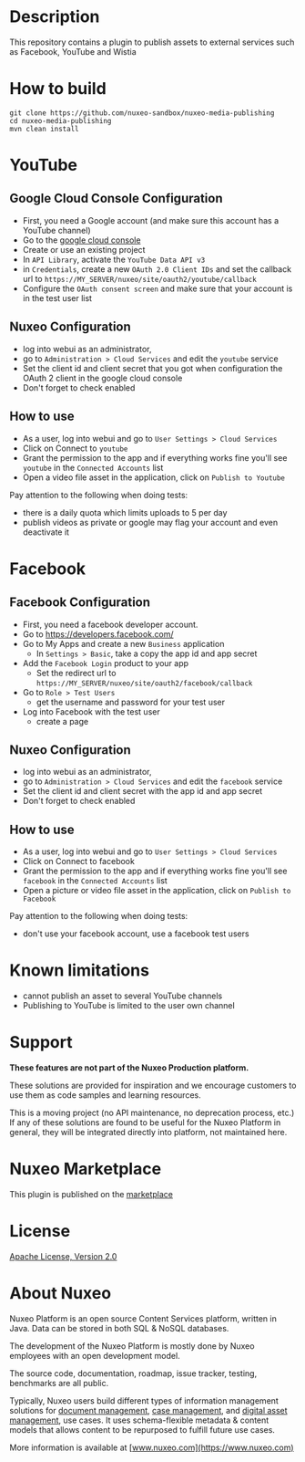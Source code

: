 # Description

This repository contains a plugin to publish assets to external services such as Facebook, YouTube and Wistia

# How to build

```
git clone https://github.com/nuxeo-sandbox/nuxeo-media-publishing
cd nuxeo-media-publishing
mvn clean install
```

# YouTube
## Google Cloud Console Configuration
- First, you need a Google account (and make sure this account has a YouTube channel)
- Go to the [google cloud console](https://console.cloud.google.com/)
- Create or use an existing project
- In `API Library`, activate the `YouTube Data API v3`
- in `Credentials`, create a new `OAuth 2.0 Client IDs` and set the callback url to `https://MY_SERVER/nuxeo/site/oauth2/youtube/callback`
- Configure the `OAuth consent screen` and make sure that your account is in the test user list

## Nuxeo Configuration
- log into webui as an administrator,
- go to `Administration > Cloud Services` and edit the `youtube` service
- Set the client id and client secret that you got when configuration the OAuth 2 client in the google cloud console
- Don't forget to check enabled

## How to use
- As a user, log into webui and go to `User Settings > Cloud Services`
- Click on Connect to `youtube`
- Grant the permission to the app and if everything works fine you'll see `youtube` in the `Connected Accounts` list 
- Open a video file asset in the application, click on `Publish to Youtube`

Pay attention to the following when doing tests: 
- there is a daily quota which limits uploads to 5 per day
- publish videos as private or google may flag your account and even deactivate it

# Facebook
## Facebook Configuration
- First, you need a facebook developer account.
- Go to https://developers.facebook.com/
- Go to My Apps and create a new `Business` application
  - In `Settings > Basic`, take a copy the app id and app secret
- Add the `Facebook Login` product to your app
  - Set the redirect url to `https://MY_SERVER/nuxeo/site/oauth2/facebook/callback`
- Go to `Role > Test Users`
  - get the username and password for your test user
- Log into Facebook with the test user
  - create a page 

## Nuxeo Configuration
- log into webui as an administrator,
- go to `Administration > Cloud Services` and edit the `facebook` service
- Set the client id and client secret with the app id and app secret
- Don't forget to check enabled

## How to use
- As a user, log into webui and go to `User Settings > Cloud Services`
- Click on Connect to facebook
- Grant the permission to the app and if everything works fine you'll see `facebook` in the `Connected Accounts` list
- Open a picture or video file asset in the application, click on `Publish to Facebook`

Pay attention to the following when doing tests:
- don't use your facebook account, use a facebook test users

# Known limitations
- cannot publish an asset to several YouTube channels
- Publishing to YouTube is limited to the user own channel

# Support

**These features are not part of the Nuxeo Production platform.**

These solutions are provided for inspiration and we encourage customers to use them as code samples and learning resources.

This is a moving project (no API maintenance, no deprecation process, etc.) If any of these solutions are found to be useful for the Nuxeo Platform in general, they will be integrated directly into platform, not maintained here.

# Nuxeo Marketplace
This plugin is published on the [marketplace](https://connect.nuxeo.com/nuxeo/site/marketplace/package/nuxeo-media-publishing)

# License

[Apache License, Version 2.0](http://www.apache.org/licenses/LICENSE-2.0.html)

# About Nuxeo

Nuxeo Platform is an open source Content Services platform, written in Java. Data can be stored in both SQL & NoSQL databases.

The development of the Nuxeo Platform is mostly done by Nuxeo employees with an open development model.

The source code, documentation, roadmap, issue tracker, testing, benchmarks are all public.

Typically, Nuxeo users build different types of information management solutions for [document management](https://www.nuxeo.com/solutions/document-management/), [case management](https://www.nuxeo.com/solutions/case-management/), and [digital asset management](https://www.nuxeo.com/solutions/dam-digital-asset-management/), use cases. It uses schema-flexible metadata & content models that allows content to be repurposed to fulfill future use cases.

More information is available at [www.nuxeo.com](https://www.nuxeo.com)